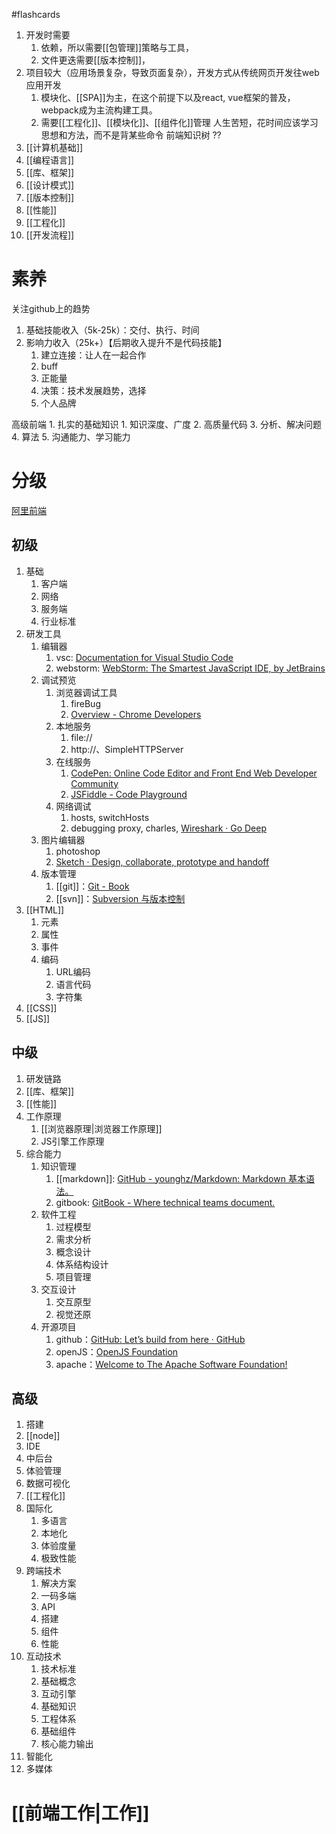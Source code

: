 #flashcards 
1. 开发时需要
	1. 依赖，所以需要[[包管理]]策略与工具，
	2. 文件更迭需要[[版本控制]]，
2. 项目较大（应用场景复杂，导致页面复杂），开发方式从传统网页开发往web应用开发
	1. 模块化、[[SPA]]为主，在这个前提下以及react, vue框架的普及，webpack成为主流构建工具。
	2. 需要[[工程化]]、[[模块化]]、[[组件化]]管理
人生苦短，花时间应该学习思想和方法，而不是背某些命令
前端知识树
??
1. [[计算机基础]] 
2. [[编程语言]] 
3. [[库、框架]] 
4. [[设计模式]] 
5. [[版本控制]] 
6. [[性能]] 
7. [[工程化]] 
8. [[开发流程]] 

# 素养
关注github上的趋势
1. 基础技能收入（5k-25k）：交付、执行、时间
2. 影响力收入（25k+）【后期收入提升不是代码技能】
	1. 建立连接：让人在一起合作
	2. buff
	3. 正能量
	4. 决策：技术发展趋势，选择
	5. 个人品牌

高级前端
	1. 扎实的基础知识
		1. 知识深度、广度
	2. 高质量代码
	3. 分析、解决问题
	4. 算法
	5. 沟通能力、学习能力
# 分级
[阿里前端](https://f2e.tech/mindmap?ref=nav.poetries.top)
## 初级
1. 基础
	1. 客户端
	2. 网络
	3. 服务端
	4. 行业标准
2. 研发工具
	1. 编辑器
		1. vsc: [Documentation for Visual Studio Code](https://code.visualstudio.com/docs)
		2. webstorm: [WebStorm: The Smartest JavaScript IDE, by JetBrains](https://www.jetbrains.com/webstorm/?spm=a21iq3.home.0.0.54b42764PcwehE)
	2. 调试预览
		1. 浏览器调试工具
			1. fireBug
			2. [Overview - Chrome Developers](https://developer.chrome.com/docs/devtools/overview/)
		2. 本地服务
			1. file://
			2. http://、SimpleHTTPServer
		3. 在线服务
			1. [CodePen: Online Code Editor and Front End Web Developer Community](https://codepen.io/?spm=a21iq3.home.0.0.54b42764PcwehE)
			2. [JSFiddle - Code Playground](https://jsfiddle.net/?spm=a21iq3.home.0.0.54b42764PcwehE)
		4. 网络调试
			1. hosts, switchHosts
			2. debugging proxy, charles, [Wireshark · Go Deep](https://www.wireshark.org/?spm=a21iq3.home.0.0.54b42764PcwehE)
	3. 图片编辑器
		1. photoshop
		2. [Sketch · Design, collaborate, prototype and handoff](https://www.sketch.com/?spm=a21iq3.home.0.0.54b42764PcwehE)
	4. 版本管理
		1. [[git]]：[Git - Book](https://git-scm.com/book/zh/v2)
		2. [[svn]]：[Subversion 与版本控制](https://svnbook.red-bean.com/?spm=a21iq3.home.0.0.54b42764PcwehE)
3. [[HTML]] 
	1. 元素
	2. 属性
	3. 事件
	4. 编码
		1. URL编码
		2. 语言代码
		3. 字符集
4. [[CSS]] 
5. [[JS]] 
## 中级
1. 研发链路
2. [[库、框架]] 
3. [[性能]] 
4. 工作原理
	1. [[浏览器原理|浏览器工作原理]] 
	2. JS引擎工作原理
5. 综合能力
	1. 知识管理
		1. [[markdown]]: [GitHub - younghz/Markdown: Markdown 基本语法。](https://github.com/younghz/Markdown?spm=a21iq3.home.0.0.54b42764PcwehE) 
		2. gitbook: [GitBook - Where technical teams document.](https://www.gitbook.com/?spm=a21iq3.home.0.0.54b42764PcwehE) 
	2. 软件工程
		1. 过程模型
		2. 需求分析
		3. 概念设计
		4. 体系结构设计
		5. 项目管理
	3. 交互设计
		1. 交互原型
		2. 视觉还原
	4. 开源项目
		1. github：[GitHub: Let’s build from here · GitHub](https://github.com/?spm=a21iq3.home.0.0.54b42764PcwehE) 
		2. openJS：[OpenJS Foundation](https://openjsf.org/?spm=a21iq3.home.0.0.54b42764PcwehE) 
		3. apache：[Welcome to The Apache Software Foundation!](https://www.apache.org/?spm=a21iq3.home.0.0.54b42764PcwehE) 
## 高级
1. 搭建
2. [[node]] 
3. IDE
4. 中后台
5. 体验管理
6. 数据可视化
7. [[工程化]] 
8. 国际化
	1. 多语言
	2. 本地化
	3. 体验度量
	4. 极致性能
9. 跨端技术
	1. 解决方案
	2. 一码多端
	3. API
	4. 搭建
	5. 组件
	6. 性能
10. 互动技术
	1. 技术标准
	2. 基础概念
	3. 互动引擎
	4. 基础知识
	5. 工程体系
	6. 基础组件
	7. 核心能力输出
11. 智能化
12. 多媒体


# [[前端工作|工作]] 


[^1]: 他们是精心准备的，所以你除非技术很强，也要精心准备